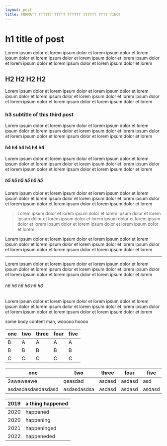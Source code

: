 ```yaml
---
layout: post
title: FORMATT TTTTTT TTTTT TTTTTT TTTTTT TTTT TING! 
---
```

# h1 title of post 
Lorem ipsum dolor et lorem ipsum dolor et lorem ipsum dolor et lorem ipsum dolor et lorem ipsum dolor et lorem ipsum dolor et lorem ipsum dolor et lorem ipsum dolor et lorem ipsum dolor et lorem ipsum dolor et lorem 

## H2 H2 H2 H2 
Lorem ipsum dolor et lorem ipsum dolor et lorem ipsum dolor et lorem ipsum dolor et lorem ipsum dolor et lorem ipsum dolor et lorem ipsum dolor et lorem ipsum dolor et lorem ipsum dolor et lorem ipsum dolor et lorem 

### h3 subtitle of this third post 
Lorem ipsum dolor et lorem ipsum dolor et lorem ipsum dolor et lorem ipsum dolor et lorem ipsum dolor et lorem ipsum dolor et lorem ipsum dolor et lorem ipsum dolor et lorem ipsum dolor et lorem ipsum dolor et lorem 

#### h4 h4 h4 h4 h4 h4 
Lorem ipsum dolor et lorem ipsum dolor et lorem ipsum dolor et lorem ipsum dolor et lorem ipsum dolor et lorem ipsum dolor et lorem ipsum dolor et lorem ipsum dolor et lorem ipsum dolor et lorem ipsum dolor et lorem 

##### h5 h5 h5 h5 h5 h5
Lorem ipsum dolor et lorem ipsum dolor et lorem ipsum dolor et lorem ipsum dolor et lorem ipsum dolor et lorem ipsum dolor et lorem ipsum dolor et lorem ipsum dolor et lorem ipsum dolor et lorem ipsum dolor et lorem 

>Lorem ipsum dolor et lorem ipsum dolor et lorem ipsum dolor et lorem ipsum dolor et lorem ipsum dolor et lorem ipsum dolor et lorem ipsum dolor et lorem ipsum dolor et lorem ipsum dolor et lorem ipsum dolor et lorem 

Lorem ipsum dolor et lorem ipsum dolor et lorem ipsum dolor et lorem ipsum dolor et lorem ipsum dolor et lorem ipsum dolor et lorem ipsum dolor et lorem ipsum dolor et lorem ipsum dolor et lorem ipsum dolor et lorem 

***

Lorem ipsum dolor et lorem ipsum dolor et lorem ipsum dolor et lorem ipsum dolor et lorem ipsum dolor et lorem ipsum dolor et lorem ipsum dolor et lorem ipsum dolor et lorem ipsum dolor et lorem ipsum dolor et lorem 

###### h6 h6 h6 h6 h6 h6 
Lorem ipsum dolor et lorem ipsum dolor et lorem ipsum dolor et lorem ipsum dolor et lorem ipsum dolor et lorem ipsum dolor et lorem ipsum dolor et lorem ipsum dolor et lorem ipsum dolor et lorem ipsum dolor et lorem 

some body content man, wooooo hoooo

| one | two | three | four | five |
| --- |-----|-------|------|------|
| B   | A   | A     | A    | A    |
| B   | B   | B     | B    | B    |
| C   | C   | C     | C    | C    |

|one                |two         |three  |four   |five   |
|------------------ |----------- |------ |------ |------ |
|2awaweawe          |qeasdad     |asdasd |asdasd |asd    |
|asdasdasdasdasdasd |asdasdasdsa |asdasd |asdasd |asdasd |

|2019|a thing happened|
|----|----------------|
|2020|happened        |
|2020|happening       |
|2021|happeninged     |
|2022|happeneded      |